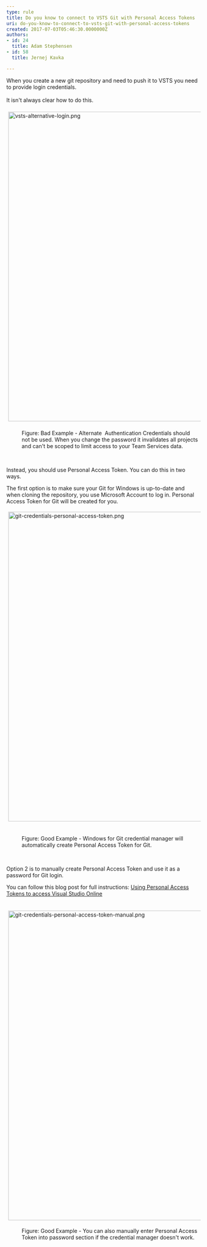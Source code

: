 ```yaml
---
type: rule
title: Do you know to connect to VSTS Git with Personal Access Tokens
uri: do-you-know-to-connect-to-vsts-git-with-personal-access-tokens
created: 2017-07-03T05:46:30.0000000Z
authors:
- id: 24
  title: Adam Stephensen
- id: 58
  title: Jernej Kavka

---
```




<span class='intro'> <div>​​​When you create a new git repository and need to push it to VSTS you need to provide login credentials.​<br>​<br></div><div>It isn't always clear how to do this.<br>​<br></div><div><img src="/PublishingImages/vsts-alternative-login.png" alt="vsts-alternative-login.png" style="margin&#58;5px;width&#58;808px;" />&#160;</div><div><dd class="ssw15-rteElement-FigureBad">Figure&#58; Bad Example - Alternate &#160;Authentication Credentials should not be used. When you change the password it invalidates all projects and can't be scoped to limit access to your Team Services data.<br></dd><p class="ssw15-rteElement-P">​<br></p><p class="ssw15-rteElement-P">Instead, you should use Personal Access Token. You can do this in two ways.</p><p class="ssw15-rteElement-P">The first option is to make sure your Git for Windows is up-to-date and when cloning the repository, you use Microsoft Account to log in. Personal Access Token for Git will be created for you.</p><p class="ssw15-rteElement-P"><img src="/PublishingImages/git-credentials-personal-access-token.png" alt="git-credentials-personal-access-token.png" style="margin&#58;5px;width&#58;808px;" />&#160;</p><dd class="ssw15-rteElement-FigureGood">Figure&#58; Good Example - Windows for Git credential manager will automatically create Personal Access Token for Git.<br></dd><p class="ssw15-rteElement-P"><br></p><p class="ssw15-rteElement-P">Option 2 is to manually create Personal Access Token and use it as a password for Git login.<br></p><p class="ssw15-rteElement-P">You can follow this blog post for full instructions&#58;&#160;<a href="https&#58;//roadtoalm.com/2015/07/22/using-personal-access-tokens-to-access-visual-studio-online/">Using Personal Access Tokens to access Visual Studio&#160;Online </a><br><br></p><p class="ssw15-rteElement-P"><img src="/PublishingImages/git-credentials-personal-access-token-manual.png" alt="git-credentials-personal-access-token-manual.png" style="margin&#58;5px;width&#58;808px;" /><br></p><dd class="ssw15-rteElement-FigureGood">Figure&#58; Good Example - You can also manually enter Personal Access Token into password section if the credential manager doesn't work.<br></dd><br></div> </span>




